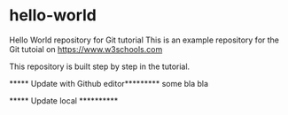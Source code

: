 # hello-world
Hello World repository for Git tutorial
This is an example repository for the Git tutoial on https://www.w3schools.com

This repository is built step by step in the tutorial. 

***** Update with Github editor*********
some bla bla

***** Update local **********